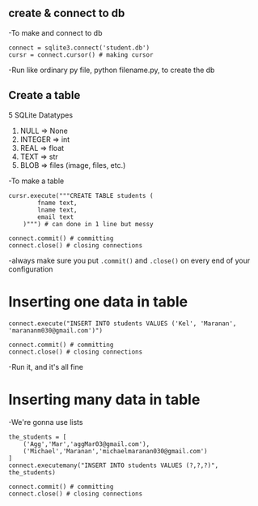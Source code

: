 ## create & connect to db
-To make and connect to db
```
connect = sqlite3.connect('student.db')
cursr = connect.cursor() # making cursor
```
-Run like ordinary py file, python filename.py, to create the db


## Create a table
5 SQLite Datatypes
1. NULL => None
2. INTEGER => int
3. REAL => float
4. TEXT => str
5. BLOB => files (image, files, etc.)

-To make a table
```
cursr.execute("""CREATE TABLE students (
		fname text,
		lname text,
		email text
	)""") # can done in 1 line but messy

connect.commit() # committing
connect.close() # closing connections
```
-always make sure you put `.commit()` and `.close()` on every end of your configuration

 
# Inserting one data in table
```
connect.execute("INSERT INTO students VALUES ('Kel', 'Maranan', 'marananm030@gmail.com')")

connect.commit() # committing
connect.close() # closing connections
```
-Run it, and it's all fine


# Inserting many data in table
-We're gonna use lists
```
the_students = [
    ('Agg','Mar','aggMar03@gmail.com'),
    ('Michael','Maranan','michaelmaranan030@gmail.com')
]
connect.executemany("INSERT INTO students VALUES (?,?,?)", the_students)

connect.commit() # committing
connect.close() # closing connections
```
